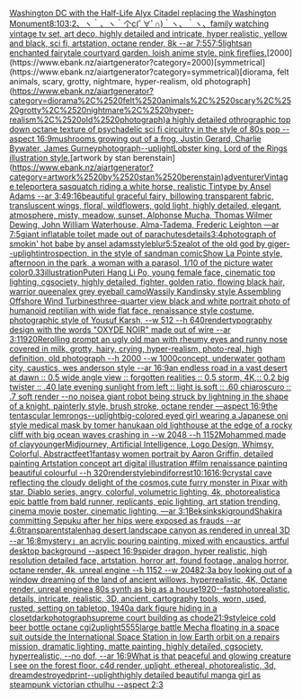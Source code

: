 [Washington DC with the Half-Life Alyx Citadel replacing the Washington Monument](https://www.ebank.nz/aiartgenerator?category=Washington%2520DC%2520with%2520the%2520Half-Life%2520Alyx%2520Citadel%2520replacing%2520the%2520Washington%2520Monument)[8:10](https://www.ebank.nz/aiartgenerator?category=8%3A10)[3:2](https://www.ebank.nz/aiartgenerator?category=3%3A2)[、ヽ｀、ヽ｀个c(ﾟ∀ﾟ∩)｀ヽ、｀ヽ、](https://www.ebank.nz/aiartgenerator?category=%E3%80%81%E3%83%BD%EF%BD%80%E3%80%81%E3%83%BD%EF%BD%80%E4%B8%AAc%28%EF%BE%9F%E2%88%80%EF%BE%9F%E2%88%A9%29%EF%BD%80%E3%83%BD%E3%80%81%EF%BD%80%E3%83%BD%E3%80%81)[family watching vintage tv set, art deco, highly detailed and intricate, hyper realistic, yellow and black, sci fi, artstation, octane render, 8k --ar 7:5](https://www.ebank.nz/aiartgenerator?category=family%2520watching%2520vintage%2520tv%2520set%2C%2520art%2520deco%2C%2520highly%2520detailed%2520and%2520intricate%2C%2520hyper%2520realistic%2C%2520yellow%2520and%2520black%2C%2520sci%2520fi%2C%2520artstation%2C%2520octane%2520render%2C%25208k%2520--ar%25207%3A5)[5](https://www.ebank.nz/aiartgenerator?category=5)[7:5](https://www.ebank.nz/aiartgenerator?category=7%3A5)[lights](https://www.ebank.nz/aiartgenerator?category=lights)[an enchanted fairytale courtyard garden. loish anime style. pink fireflies.](https://www.ebank.nz/aiartgenerator?category=an%2520enchanted%2520fairytale%2520courtyard%2520garden.%2520loish%2520anime%2520style.%2520pink%2520fireflies.)[2000](https://www.ebank.nz/aiartgenerator?category=2000)[symmetrical](https://www.ebank.nz/aiartgenerator?category=symmetrical)[diorama, felt animals, scary, grotty, nightmare, hyper-realism, old photograph](https://www.ebank.nz/aiartgenerator?category=diorama%2C%2520felt%2520animals%2C%2520scary%2C%2520grotty%2C%2520nightmare%2C%2520hyper-realism%2C%2520old%2520photograph)[a highly detailed othrographic top down octane texture of psychadelic sci fi circuitry in the style of 80s pop --aspect 16:9](https://www.ebank.nz/aiartgenerator?category=a%2520highly%2520detailed%2520othrographic%2520top%2520down%2520octane%2520texture%2520of%2520psychadelic%2520sci%2520fi%2520circuitry%2520in%2520the%2520style%2520of%252080s%2520pop%2520--aspect%252016%3A9)[mushrooms growing out of a frog, Justin Gerard, Charlie Bywater, James Gurney](https://www.ebank.nz/aiartgenerator?category=mushrooms%2520growing%2520out%2520of%2520a%2520frog%2C%2520Justin%2520Gerard%2C%2520Charlie%2520Bywater%2C%2520James%2520Gurney)[](https://www.ebank.nz/aiartgenerator?category=)[photograph](https://www.ebank.nz/aiartgenerator?category=photograph)[--uplight](https://www.ebank.nz/aiartgenerator?category=--uplight)[Lobster king. Lord of the Rings illustration style.](https://www.ebank.nz/aiartgenerator?category=Lobster%2520king.%2520Lord%2520of%2520the%2520Rings%2520illustration%2520style.)[artwork by stan berenstain](https://www.ebank.nz/aiartgenerator?category=artwork%2520by%2520stan%2520berenstain)[adventurer](https://www.ebank.nz/aiartgenerator?category=adventurer)[Vintage teleporter](https://www.ebank.nz/aiartgenerator?category=Vintage%2520teleporter)[a sasquatch riding a white horse, realistic Tintype by Ansel Adams --ar 3:4](https://www.ebank.nz/aiartgenerator?category=a%2520sasquatch%2520riding%2520a%2520white%2520horse%2C%2520realistic%2520Tintype%2520by%2520Ansel%2520Adams%2520--ar%25203%3A4)[9:16](https://www.ebank.nz/aiartgenerator?category=9%3A16)[beautiful graceful fairy, billowing transparent fabric, transluscent wings, floral, wildflowers, gold light, highly detailed, elegant, atmosphere, misty, meadow, sunset, Alphonse Mucha, Thomas Wilmer Dewing, John William Waterhouse, Alma-Tadema, Frederic Leighton —ar 7:5](https://www.ebank.nz/aiartgenerator?category=beautiful%2520graceful%2520fairy%2C%2520billowing%2520transparent%2520fabric%2C%2520transluscent%2520wings%2C%2520floral%2C%2520wildflowers%2C%2520gold%2520light%2C%2520highly%2520detailed%2C%2520elegant%2C%2520atmosphere%2C%2520misty%2C%2520meadow%2C%2520sunset%2C%2520Alphonse%2520Mucha%2C%2520Thomas%2520Wilmer%2520Dewing%2C%2520John%2520William%2520Waterhouse%2C%2520Alma-Tadema%2C%2520Frederic%2520Leighton%2520%E2%80%94ar%25207%3A5)[giant inflatable toilet made out of parachutes](https://www.ebank.nz/aiartgenerator?category=giant%2520inflatable%2520toilet%2520made%2520out%2520of%2520parachutes)[details](https://www.ebank.nz/aiartgenerator?category=details)[3:4](https://www.ebank.nz/aiartgenerator?category=3%3A4)[photograph of smokin' hot babe by ansel adams](https://www.ebank.nz/aiartgenerator?category=photograph%2520of%2520smokin%27%2520hot%2520babe%2520by%2520ansel%2520adams)[style](https://www.ebank.nz/aiartgenerator?category=style)[blur](https://www.ebank.nz/aiartgenerator?category=blur)[5:5](https://www.ebank.nz/aiartgenerator?category=5%3A5)[zealot of the old god by giger](https://www.ebank.nz/aiartgenerator?category=zealot%2520of%2520the%2520old%2520god%2520by%2520giger)[--uplight](https://www.ebank.nz/aiartgenerator?category=--uplight)[introspection, in the style of sandman comic](https://www.ebank.nz/aiartgenerator?category=introspection%2C%2520in%2520the%2520style%2520of%2520sandman%2520comic)[Show La Pointe style, afternoon in the park, a woman with a parasol, 1/10 of the picture water color](https://www.ebank.nz/aiartgenerator?category=Show%2520La%2520Pointe%2520style%2C%2520afternoon%2520in%2520the%2520park%2C%2520a%2520woman%2520with%2520a%2520parasol%2C%25201/10%2520of%2520the%2520picture%2520water%2520color)[0.33](https://www.ebank.nz/aiartgenerator?category=0.33)[illustration](https://www.ebank.nz/aiartgenerator?category=illustration)[Puteri Hang Li Po, young female face, cinematic top lighting, cgsociety, highly detailed, fighter, golden ratio, flowing black hair, warrior queen](https://www.ebank.nz/aiartgenerator?category=Puteri%2520Hang%2520Li%2520Po%2C%2520young%2520female%2520face%2C%2520cinematic%2520top%2520lighting%2C%2520cgsociety%2C%2520highly%2520detailed%2C%2520fighter%2C%2520golden%2520ratio%2C%2520flowing%2520black%2520hair%2C%2520warrior%2520queen)[alex grey eyeball camo](https://www.ebank.nz/aiartgenerator?category=alex%2520grey%2520eyeball%2520camo)[Wassily Kandinsky style,Assembling Offshore Wind Turbines](https://www.ebank.nz/aiartgenerator?category=Wassily%2520Kandinsky%2520style%2CAssembling%2520Offshore%2520Wind%2520Turbines)[three-quarter view black and white portrait photo of humanoid reptilian with wide flat face, renaissance style costume, photographic style of Yousuf Karsh, --w 512 --h 640](https://www.ebank.nz/aiartgenerator?category=three-quarter%2520view%2520black%2520and%2520white%2520portrait%2520photo%2520of%2520humanoid%2520reptilian%2520with%2520wide%2520flat%2520face%2C%2520renaissance%2520style%2520costume%2C%2520photographic%2520style%2520of%2520Yousuf%2520Karsh%2C%2520--w%2520512%2520--h%2520640)[render](https://www.ebank.nz/aiartgenerator?category=render)[typography design with the words "OXYDE NOIR" made out of wire --ar 3:1](https://www.ebank.nz/aiartgenerator?category=typography%2520design%2520with%2520the%2520words%2520%22OXYDE%2520NOIR%22%2520made%2520out%2520of%2520wire%2520--ar%25203%3A1)[1920](https://www.ebank.nz/aiartgenerator?category=1920)[Rerolling prompt ](https://www.ebank.nz/aiartgenerator?category=Rerolling%2520prompt%2520)[an ugly old man with rheumy eyes and runny nose covered in milk, grotty, hairy, crying, hyper-realism, photo-real, high definition, old photograph --h 2000 --w 1000](https://www.ebank.nz/aiartgenerator?category=an%2520ugly%2520old%2520man%2520with%2520rheumy%2520eyes%2520and%2520runny%2520nose%2520covered%2520in%2520milk%2C%2520grotty%2C%2520hairy%2C%2520crying%2C%2520hyper-realism%2C%2520photo-real%2C%2520high%2520definition%2C%2520old%2520photograph%2520--h%25202000%2520--w%25201000)[concept, underwater gotham city, caustics, wes anderson style --ar 16:9](https://www.ebank.nz/aiartgenerator?category=concept%2C%2520underwater%2520gotham%2520city%2C%2520caustics%2C%2520wes%2520anderson%2520style%2520--ar%252016%3A9)[an endless road in a vast desert at dawn :: 0.5 wide angle view :: forgotten realities :: 0.5 storm, 4K,:: 0.2 big twister :: .40 late evening sunlight from left :: light is soft :: .60 chiaroscuro  :: .7 soft render --no noise](https://www.ebank.nz/aiartgenerator?category=an%2520endless%2520road%2520in%2520a%2520vast%2520desert%2520at%2520dawn%2520%3A%3A%25200.5%2520wide%2520angle%2520view%2520%3A%3A%2520forgotten%2520realities%2520%3A%3A%25200.5%2520storm%2C%25204K%2C%3A%3A%25200.2%2520big%2520twister%2520%3A%3A%2520.40%2520late%2520evening%2520sunlight%2520from%2520left%2520%3A%3A%2520light%2520is%2520soft%2520%3A%3A%2520.60%2520chiaroscuro%2520%2520%3A%3A%2520.7%2520soft%2520render%2520--no%2520noise)[a giant robot being struck by lightning in the shape of a knight, painterly style, brush stroke, octane render —aspect 16:9](https://www.ebank.nz/aiartgenerator?category=a%2520giant%2520robot%2520being%2520struck%2520by%2520lightning%2520in%2520the%2520shape%2520of%2520a%2520knight%2C%2520painterly%2520style%2C%2520brush%2520stroke%2C%2520octane%2520render%2520%E2%80%94aspect%252016%3A9)[the tentascular lemrongs](https://www.ebank.nz/aiartgenerator?category=the%2520tentascular%2520lemrongs)[--uplight](https://www.ebank.nz/aiartgenerator?category=--uplight)[big-colored eyed girl wearing a Japanese oni style medical mask by tomer hanuka](https://www.ebank.nz/aiartgenerator?category=big-colored%2520eyed%2520girl%2520wearing%2520a%2520Japanese%2520oni%2520style%2520medical%2520mask%2520by%2520tomer%2520hanuka)[an old lighthouse at the edge of a rocky cliff with big ocean waves crashing in --w 2048  --h 1152](https://www.ebank.nz/aiartgenerator?category=an%2520old%2520lighthouse%2520at%2520the%2520edge%2520of%2520a%2520rocky%2520cliff%2520with%2520big%2520ocean%2520waves%2520crashing%2520in%2520--w%25202048%2520%2520--h%25201152)[Mohammed,made of clay](https://www.ebank.nz/aiartgenerator?category=Mohammed%2Cmade%2520of%2520clay)[younger](https://www.ebank.nz/aiartgenerator?category=younger)[Midjourney, Artificial Intelligence, Logo Design, Whimsy, Colorful, Abstract](https://www.ebank.nz/aiartgenerator?category=Midjourney%2C%2520Artificial%2520Intelligence%2C%2520Logo%2520Design%2C%2520Whimsy%2C%2520Colorful%2C%2520Abstract)[feet](https://www.ebank.nz/aiartgenerator?category=feet)[1](https://www.ebank.nz/aiartgenerator?category=1)[fantasy women portrait by Aaron Griffin, detailed painting Artstation concept art digital illustration #film renaissance painting beautiful colourful --h 320](https://www.ebank.nz/aiartgenerator?category=fantasy%2520women%2520portrait%2520by%2520Aaron%2520Griffin%2C%2520detailed%2520painting%2520Artstation%2520concept%2520art%2520digital%2520illustration%2520%23film%2520renaissance%2520painting%2520beautiful%2520colourful%2520--h%2520320)[render](https://www.ebank.nz/aiartgenerator?category=render)[style](https://www.ebank.nz/aiartgenerator?category=style)[bindi](https://www.ebank.nz/aiartgenerator?category=bindi)[forrest](https://www.ebank.nz/aiartgenerator?category=forrest)[10:16](https://www.ebank.nz/aiartgenerator?category=10%3A16)[16:9](https://www.ebank.nz/aiartgenerator?category=16%3A9)[crystal cave reflecting the cloudy delight of the cosmos,](https://www.ebank.nz/aiartgenerator?category=crystal%2520cave%2520reflecting%2520the%2520cloudy%2520delight%2520of%2520the%2520cosmos%2C)[cute furry monster in Pixar with star, Diablo series, angry, colorful, volumetric lighting, 4k, photorealistic](https://www.ebank.nz/aiartgenerator?category=cute%2520furry%2520monster%2520in%2520Pixar%2520with%2520star%2C%2520Diablo%2520series%2C%2520angry%2C%2520colorful%2C%2520volumetric%2520lighting%2C%25204k%2C%2520photorealistic)[a epic battle from bald runner, replicants, epic lighting, art station trending, cinema movie poster, cinematic lighting, —ar 3:1](https://www.ebank.nz/aiartgenerator?category=a%2520epic%2520battle%2520from%2520bald%2520runner%2C%2520replicants%2C%2520epic%2520lighting%2C%2520art%2520station%2520trending%2C%2520cinema%2520movie%2520poster%2C%2520cinematic%2520lighting%2C%2520%E2%80%94ar%25203%3A1)[Beksinkski](https://www.ebank.nz/aiartgenerator?category=Beksinkski)[ground](https://www.ebank.nz/aiartgenerator?category=ground)[Shakira committing Sepuku after her hips were exposed as frauds --ar 4:6](https://www.ebank.nz/aiartgenerator?category=Shakira%2520committing%2520Sepuku%2520after%2520her%2520hips%2520were%2520exposed%2520as%2520frauds%2520--ar%25204%3A6)[transparent](https://www.ebank.nz/aiartgenerator?category=transparent)[stalenhag desert landscape canyon as rendered in unreal 3D   --ar 16:8](https://www.ebank.nz/aiartgenerator?category=stalenhag%2520desert%2520landscape%2520canyon%2520as%2520rendered%2520in%2520unreal%25203D%2520%2520%2520--ar%252016%3A8)[mystery」](https://www.ebank.nz/aiartgenerator?category=mystery%E3%80%8D)[an acrylic pouring painting, mixed with encaustics, artful desktop background --aspect 16:9](https://www.ebank.nz/aiartgenerator?category=an%2520acrylic%2520pouring%2520painting%2C%2520mixed%2520with%2520encaustics%2C%2520artful%2520desktop%2520background%2520--aspect%252016%3A9)[spider dragon, hyper realistic, high resolution detailed face, artstation, horror art, found footage, analog horror, octane render, 4k, unreal engine --h 1152 --w 2048](https://www.ebank.nz/aiartgenerator?category=spider%2520dragon%2C%2520hyper%2520realistic%2C%2520high%2520resolution%2520detailed%2520face%2C%2520artstation%2C%2520horror%2520art%2C%2520found%2520footage%2C%2520analog%2520horror%2C%2520octane%2520render%2C%25204k%2C%2520unreal%2520engine%2520--h%25201152%2520--w%25202048)[2:3](https://www.ebank.nz/aiartgenerator?category=2%3A3)[](https://www.ebank.nz/aiartgenerator?category=)[a boy looking out of a window dreaming of the land of ancient willows, hyperrealistic, 4K, Octane render, unreal engine](https://www.ebank.nz/aiartgenerator?category=a%2520boy%2520looking%2520out%2520of%2520a%2520window%2520dreaming%2520of%2520the%2520land%2520of%2520ancient%2520willows%2C%2520hyperrealistic%2C%25204K%2C%2520Octane%2520render%2C%2520unreal%2520engine)[a 80s synth as big as a house](https://www.ebank.nz/aiartgenerator?category=a%252080s%2520synth%2520as%2520big%2520as%2520a%2520house)[1920](https://www.ebank.nz/aiartgenerator?category=1920)[--fast](https://www.ebank.nz/aiartgenerator?category=--fast)[photorealistic, details, intricate,  realistic, 3D,  ancient, cartography tools, worn, used, rusted, setting on tabletop, 1940](https://www.ebank.nz/aiartgenerator?category=photorealistic%2C%2520details%2C%2520intricate%2C%2520%2520realistic%2C%25203D%2C%2520%2520ancient%2C%2520cartography%2520tools%2C%2520worn%2C%2520used%2C%2520rusted%2C%2520setting%2520on%2520tabletop%2C%25201940)[a dark figure hiding in a closet](https://www.ebank.nz/aiartgenerator?category=a%2520dark%2520figure%2520hiding%2520in%2520a%2520closet)[dark](https://www.ebank.nz/aiartgenerator?category=dark)[photograph](https://www.ebank.nz/aiartgenerator?category=photograph)[supreme court building as chode](https://www.ebank.nz/aiartgenerator?category=supreme%2520court%2520building%2520as%2520chode)[21:9](https://www.ebank.nz/aiartgenerator?category=21%3A9)[style](https://www.ebank.nz/aiartgenerator?category=style)[ice cold beer bottle octane cgi](https://www.ebank.nz/aiartgenerator?category=ice%2520cold%2520beer%2520bottle%2520octane%2520cgi)[2](https://www.ebank.nz/aiartgenerator?category=2)[uplight](https://www.ebank.nz/aiartgenerator?category=uplight)[5555](https://www.ebank.nz/aiartgenerator?category=5555)[large battle Mecha floating in a space suit outside the International Space Station in low Earth orbit on a repairs mission, dramatic lighting, matte painting, highly detailed, cgsociety, hyperrealistic, --no dof, --ar 16:9](https://www.ebank.nz/aiartgenerator?category=large%2520battle%2520Mecha%2520floating%2520in%2520a%2520space%2520suit%2520outside%2520the%2520International%2520Space%2520Station%2520in%2520low%2520Earth%2520orbit%2520on%2520a%2520repairs%2520mission%2C%2520dramatic%2520lighting%2C%2520matte%2520painting%2C%2520highly%2520detailed%2C%2520cgsociety%2C%2520hyperrealistic%2C%2520--no%2520dof%2C%2520--ar%252016%3A9)[What is that peaceful and glowing creature I see on the forest floor. c4d render, uplight,  ethereal, photorealistic, 3d,  dream](https://www.ebank.nz/aiartgenerator?category=What%2520is%2520that%2520peaceful%2520and%2520glowing%2520creature%2520I%2520see%2520on%2520the%2520forest%2520floor.%2520c4d%2520render%2C%2520uplight%2C%2520%2520ethereal%2C%2520photorealistic%2C%25203d%2C%2520%2520dream)[destroyed](https://www.ebank.nz/aiartgenerator?category=destroyed)[print](https://www.ebank.nz/aiartgenerator?category=print)[](https://www.ebank.nz/aiartgenerator?category=)[--uplight](https://www.ebank.nz/aiartgenerator?category=--uplight)[highly detailed beautiful manga girl as steampunk victorian cthulhu --aspect 2:3](https://www.ebank.nz/aiartgenerator?category=highly%2520detailed%2520beautiful%2520manga%2520girl%2520as%2520steampunk%2520victorian%2520cthulhu%2520--aspect%25202%3A3)